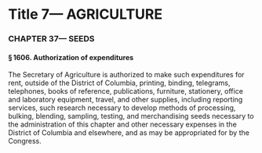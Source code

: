 
# Title 7— AGRICULTURE
### CHAPTER 37— SEEDS
#### § 1606. Authorization of expenditures

The Secretary of Agriculture is authorized to make such expenditures for rent, outside of the District of Columbia, printing, binding, telegrams, telephones, books of reference, publications, furniture, stationery, office and laboratory equipment, travel, and other supplies, including reporting services, such research necessary to develop methods of processing, bulking, blending, sampling, testing, and merchandising seeds necessary to the administration of this chapter and other necessary expenses in the District of Columbia and elsewhere, and as may be appropriated for by the Congress.

